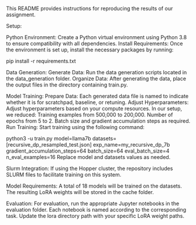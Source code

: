 This README provides instructions for reproducing the results of our assignment.

Setup:

Python Environment: Create a Python virtual environment using Python 3.8 to ensure compatibility with all dependencies.
Install Requirements: Once the environment is set up, install the necessary packages by running:

pip install -r requirements.txt

Data Generation:
Generate Data: Run the data generation scripts located in the data_generation folder.
Organize Data: After generating the data, place the output files in the directory containing train.py.

Model Training:
Prepare Data: Each generated data file is named to indicate whether it is for scratchpad, baseline, or retuning.
Adjust Hyperparameters: Adjust hyperparameters based on your compute resources. In our setup, we reduced:
Training examples from 500,000 to 200,000.
Number of epochs from 5 to 2.
Batch size and gradient accumulation steps as required.
Run Training: Start training using the following command:

python3 -u train.py model=llama7b datasets=[recursive_dp_resampled_test.json] exp_name=my_recursive_dp_7b gradient_accumulation_steps=64 batch_size=64 eval_batch_size=4 n_eval_examples=16
Replace model and datasets values as needed.

Slurm Integration:
If using the Hopper cluster, the repository includes SLURM files to facilitate training on this system.

Model Requirements:
A total of 18 models will be trained on the datasets. The resulting LoRA weights will be stored in the cache folder.

Evaluation:
For evaluation, run the appropriate Jupyter notebooks in the evaluation folder. Each notebook is named according to the corresponding task. Update the lora directory path with your specific LoRA weight paths.
